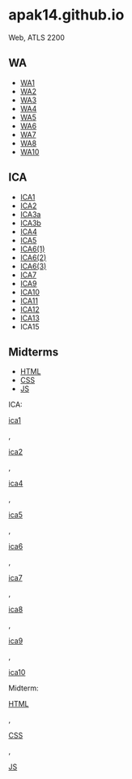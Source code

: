 # apak14.github.io
Web, ATLS 2200

## WA

* [WA1](https://apak14.github.io/wa/wa1.html)
* [WA2](https://apak14.github.io/wa/wa2.html)
* [WA3](https://apak14.github.io/wa/wa3.html)
* [WA4](https://apak14.github.io/wa/wa4.html)
* [WA5](https://apak14.github.io/wa/wa5.html)
* [WA6](https://apak14.github.io/wa/wa6/wa6.html)
* [WA7](https://apak14.github.io/wa/wa7/week7.html)
* [WA8](https://apak14.github.io/wa/wa8.html)
* [WA10](https://apak14.github.io/wa/wa10.html)

## ICA

* [ICA1](https://apak14.github.io/ica/ica1.pdf)
* [ICA2](https://apak14.github.io/ica/ica2.pdf)
* [ICA3a](https://apak14.github.io/ica/ica3a.html)
* [ICA3b](https://apak14.github.io/ica/ica3b.html)
* [ICA4](https://apak14.github.io/ica/ica4.html)
* [ICA5](https://apak14.github.io/ica/ica5/ica5.html)
* [ICA6(1)](https://apak14.github.io/ica/ica6/ica6-part1.html)
* [ICA6(2)](https://apak14.github.io/ica/ica6/ica6-part2.html)
* [ICA6(3)](https://apak14.github.io/ica/ica6/ica6-part3.html)
* [ICA7](https://apak14.github.io/ica/ica7.html)
* [ICA9](https://apak14.github.io/ica/ica9.html)
* [ICA10](https://apak14.github.io/ica/ica10.html)
* [ICA11](https://apak14.github.io/ica/ica11.html)
* [ICA12](https://apak14.github.io/ica/ica12.html)
* [ICA13](https://apak14.github.io/wa/wa13.html)
* ICA15

## Midterms

* [HTML](https://apak14.github.io/html-midterm/page5.html)
* [CSS](https://apak14.github.io)
* [JS](https://apak14.github.io/final/final.html)

ICA:
<p><a href="https://github.com/APAK14/apak14.github.io/blob/main/ica/Alexis%20Pak%20-%20ICA1%20--%20How%20to%20Search.pdf">ica1</a></p>
,
<p><a href="https://github.com/APAK14/apak14.github.io/blob/main/ica/Alexis%20Pak%20-%20ICA2%20--%20Exploring%20Directory%20Structures%20(Week%202).pdf">ica2</a></p>
,
<p><a href="https://apak14.github.io/ica/ica4.html">ica4</a></p>
,
<p><a href="https://apak14.github.io/ica/ica5.html">ica5</a></p>
,
<p><a href="https://apak14.github.io/ica/ica6/ica6-part1.html">ica6</a></p>
,
<p><a href="https://apak14.github.io/ica/ica7/ica7.html">ica7</a></p>
,
<p><a href="https://apak14.github.io/ica/ica8/ica8.html">ica8</a></p>
,
<p><a href="https://apak14.github.io/ica/ica9.html">ica9</a></p>
,
<p><a href="https://apak14.github.io/ica/ica10.html">ica10</a></p>

Midterm:
<p><a href="https://apak14.github.io/html-midterm/page1.html">HTML</a></p>
,
<p><a href="https://apak14.github.io/css-midterm/cssmidterm-main.html">CSS</a></p>
,
<p><a href="https://apak14.github.io/JS-midterm/jsmidterm.html">JS</a></p>